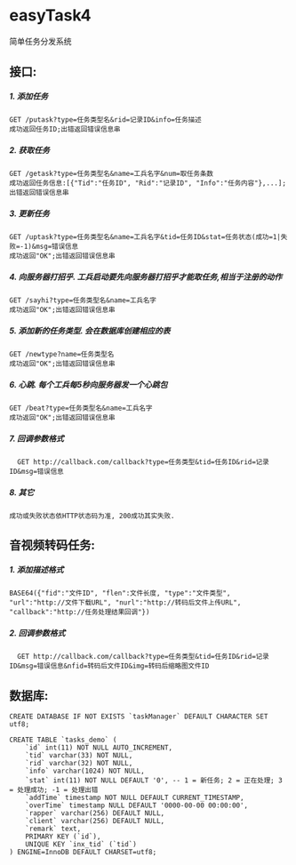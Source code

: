 easyTask4
========

简单任务分发系统


接口:
-----

##### 1. 添加任务
    GET /putask?type=任务类型名&rid=记录ID&info=任务描述
    成功返回任务ID;出错返回错误信息串
    
##### 2. 获取任务
    GET /getask?type=任务类型名&name=工兵名字&num=取任务条数
    成功返回任务信息:[{"Tid":"任务ID", "Rid":"记录ID", "Info":"任务内容"},...];出错返回错误信息串

##### 3. 更新任务
    GET /uptask?type=任务类型名&name=工兵名字&tid=任务ID&stat=任务状态(成功=1|失败=-1)&msg=错误信息
    成功返回"OK";出错返回错误信息串
    
##### 4. 向服务器打招乎. 工兵启动要先向服务器打招乎才能取任务,相当于注册的动作
    GET /sayhi?type=任务类型名&name=工兵名字
    成功返回"OK";出错返回错误信息串
    
##### 5. 添加新的任务类型. 会在数据库创建相应的表
    GET /newtype?name=任务类型名
    成功返回"OK";出错返回错误信息串
    
##### 6. 心跳. 每个工兵每5秒向服务器发一个心跳包
    GET /beat?type=任务类型名&name=工兵名字
    成功返回"OK";出错返回错误信息串

##### 7. 回调参数格式
      GET http://callback.com/callback?type=任务类型&tid=任务ID&rid=记录ID&msg=错误信息
      
##### 8. 其它
    成功或失败状态依HTTP状态码为准, 200成功其实失败.

音视频转码任务:
--------------

##### 1. 添加描述格式
    BASE64({"fid":"文件ID", "flen":文件长度, "type":"文件类型", "url":"http://文件下载URL", "nurl":"http://转码后文件上传URL", "callback":"http://任务处理结果回调"})

##### 2. 回调参数格式
      GET http://callback.com/callback?type=任务类型&tid=任务ID&rid=记录ID&msg=错误信息&nfid=转码后文件ID&img=转码后缩略图文件ID

数据库:
------
	CREATE DATABASE IF NOT EXISTS `taskManager` DEFAULT CHARACTER SET utf8;
	
	CREATE TABLE `tasks_demo` (
		`id` int(11) NOT NULL AUTO_INCREMENT,
		`tid` varchar(33) NOT NULL,
		`rid` varchar(32) NOT NULL,
		`info` varchar(1024) NOT NULL,
		`stat` int(11) NOT NULL DEFAULT '0', -- 1 = 新任务; 2 = 正在处理; 3 = 处理成功; -1 = 处理出错
		`addTime` timestamp NOT NULL DEFAULT CURRENT_TIMESTAMP,
		`overTime` timestamp NULL DEFAULT '0000-00-00 00:00:00',
		`rapper` varchar(256) DEFAULT NULL,
		`client` varchar(256) DEFAULT NULL,
		`remark` text,
		PRIMARY KEY (`id`),
		UNIQUE KEY `inx_tid` (`tid`)
	) ENGINE=InnoDB DEFAULT CHARSET=utf8;




